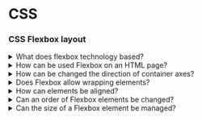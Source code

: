 # CSS

### CSS Flexbox layout

<details>
  <summary>What does flexbox technology based?</summary>

  Each of the flexbox containers has the base and secondary axis directed perpendicularly each other. Flexbox items suited on the base axis can be moved or stretched out by the secondary axis.

</details>

<details>
  <summary>How can be used Flexbox on an HTML page?</summary>

  Need to set a display css property of elemtn to flex or inline-flex values.

</details>

<details>
  <summary>How can be changed the direction of container axes?</summary>

  The direction of flexbox elements could be managed by flex-direction property into a flexbox container element. There are the next available values: row, column, row-reverse, column-reverse.

</details>

<details>
  <summary>Does Flexbox allow wrapping elements?</summary>

  A base flexbox elements behaviour is fitting elements onto one line. This behaviour can be changed by wrap property for a flexbox container. There are the next available values: nowrap, wrap, wrap-reverse. Moreover, possible to combine flex-direction and flex-wrap by flex-flow property.

</details>

<details>
  <summary>How can elements be aligned?</summary>

  In progress ...

</details>

<details>
  <summary>Can an order of Flexbox elements be changed?</summary>

  In progress ...

</details>

<details>
  <summary>Can the size of a Flexbox element be managed?</summary>

  In progress ...

</details>
